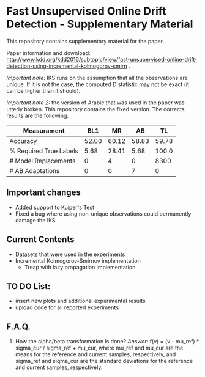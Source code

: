 # Fast Unsupervised Online Drift Detection - Supplementary Material

This repository contains supplementary material for the paper.

Paper information and download: http://www.kdd.org/kdd2016/subtopic/view/fast-unsupervised-online-drift-detection-using-incremental-kolmogorov-smirn .

*Important note:* IKS runs on the assumption that all the observations are unique. If it is not the case, the computed D statistic may not be exact (it can be higher than it should).

*Important note 2:* the version of Arabic that was used in the paper was utterly broken. This repository contains the fixed version. The corrects results are the following:

| Measurament            | BL1   | MR    | AB    | TL    |
| ---------------------- | ----- | ----- | ----- | ----- |
| Accuracy               | 52.00 | 60.12 | 58.83 | 59.78 |
| % Required True Labels |  5.68 | 28.41 |  5.68 | 100.0 |
| # Model Replacements   |     0 |     4 |     0 | 8300  |
| # AB Adaptations       |     0 |     0 |     7 | 0     |


## Important changes

- Added support to Kuiper's Test
- Fixed a bug where using non-unique observations could permanently damage the IKS

## Current Contents

- Datasets that were used in the experiments
- Incremental Kolmogorov-Smirnov implementation
  - Treap with lazy propagation implementation

## TO DO List:

- insert new plots and additional experimental results
- upload code for all reported experiments

## F.A.Q.

1. How the alpha/beta transformation is done?
*Answer:* f(v) = (v - mu\_ref) \* sigma\_cur / sigma\_ref + mu\_cur, where mu\_ref and mu\_cur are the means for the reference and current samples, respectively, and sigma\_ref and sigma\_cur are the standard deviations for the reference and current samples, respectively.
